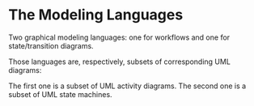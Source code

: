 # The Modeling Languages

Two graphical modeling languages: one for workflows and one for state/transition diagrams.

Those languages are, respectively, subsets of corresponding UML diagrams:

The first one is a subset of UML activity diagrams.
The second one is a subset of UML state machines.
